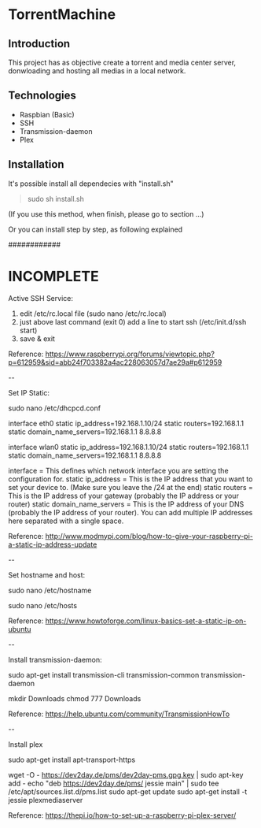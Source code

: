 TorrentMachine
==============


Introduction
------------

This project has as objective create a torrent and media center server, donwloading and hosting all medias in a local network.

Technologies
------------

+ Raspbian (Basic)
+ SSH
+ Transmission-daemon
+ Plex

Installation
------------

It's possible install all dependecies with "install.sh"

> sudo sh install.sh

(If you use this method, when finish, please go to section ...)

Or you can install step by step, as following explained


 
 ############
 # INCOMPLETE #

Active SSH Service:

1) edit /etc/rc.local file (sudo nano /etc/rc.local)
2) just above last command (exit 0) add a line to start ssh (/etc/init.d/ssh start)
3) save & exit

Reference: https://www.raspberrypi.org/forums/viewtopic.php?p=612959&sid=abb24f703382a4ac228063057d7ae29a#p612959

--

Set IP Static: 

sudo nano /etc/dhcpcd.conf

interface eth0
    static ip_address=192.168.1.10/24
    static routers=192.168.1.1
    static domain_name_servers=192.168.1.1 8.8.8.8

interface wlan0
    static ip_address=192.168.1.10/24
    static routers=192.168.1.1
    static domain_name_servers=192.168.1.1 8.8.8.8

interface = This defines which network interface you are setting the configuration for.
static ip_address = This is the IP address that you want to set your device to. (Make sure you leave the /24 at the end)
static routers = This is the IP address of your gateway (probably the IP address or your router)
static domain_name_servers = This is the IP address of your DNS (probably the IP address of your router). You can add multiple IP addresses here separated with a single space.

Reference: http://www.modmypi.com/blog/how-to-give-your-raspberry-pi-a-static-ip-address-update

--

Set hostname and host:

sudo nano /etc/hostname

sudo nano /etc/hosts


Reference: https://www.howtoforge.com/linux-basics-set-a-static-ip-on-ubuntu

--

Install transmission-daemon:

sudo apt-get install transmission-cli transmission-common transmission-daemon

mkdir Downloads
chmod 777 Downloads

Reference: https://help.ubuntu.com/community/TransmissionHowTo

--

Install plex

sudo apt-get install apt-transport-https

wget -O - https://dev2day.de/pms/dev2day-pms.gpg.key | sudo apt-key add -
echo "deb https://dev2day.de/pms/ jessie main" | sudo tee /etc/apt/sources.list.d/pms.list
sudo apt-get update
sudo apt-get install -t jessie plexmediaserver



Reference: https://thepi.io/how-to-set-up-a-raspberry-pi-plex-server/
